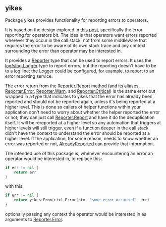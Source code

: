 ## yikes

Package yikes provides functionality for reporting errors to operators.

It is based on the design explored in [this
post](https://paddy.carvers.com/posts/go-errors), specifically the error
reporting for operators bit. The idea is that operators want errors reported
wherever they occur in the call stack, not from some middleware that requires
the error to be aware of its own stack trace and any context surrounding the
error than operator may be interested in.

It provides a [Reporter](https://pkg.go.dev/impractical.co/yikes#Reporter) type
that can be used to report errors. It uses the
[log/slog.Logger](https://pkg.go.dev/log/slog#Logger) type to report errors,
but the reporting doesn't have to be to a log line; the Logger could be
configured, for example, to report to an error reporting service.

The error return from the
[Reporter.Report](https://pkg.go.dev/impractical.co/yikes#Reporter.Report)
method (and its aliases,
[Reporter.Error](https://pkg.go.dev/impractical.co/yikes#Reporter.Error),
[Reporter.Warn](https://pkg.go.dev/impractical.co/yikes#Reporter.Warn), and
[Reporter.Critical](https://pkg.go.dev/impractical.co/yikes#Reporter.Critical))
is the same error but wrapped in a type that indicates to yikes that the error
has already been reported and should not be reported again, unless it's being
reported at a higher level. This is done so callers of helper functions within
your application don't need to worry about whether the helper reported the
error or not; they can just call
[Reporter.Report](https://pkg.go.dev/impractical.co/yikes#Reporter.Report) and
have it do the deduplication itself. It will be rereported at a higher level so
any automation that triggers at higher levels will still trigger, even if a
function deeper in the call stack didn't have the context to understand the
error should be reported at a higher level. If the application, for some
reason, needs to know whether an error was reported or not,
[AlreadyReported](https://pkg.go.dev/impractical.co/yikes#AlreadyReported) can
provide that information.

The intended use of this package is, whenever encountering an error an
operator would be interested in, to replace this:

```go
if err != nil {
	return err
}
```

with this:

```go
if err != nil {
	return yikes.From(ctx).Error(ctx, "some error occurred", err)
}
```

optionally passing any context the operator would be interested in as
arguments to
[Reporter.Error](https://pkg.go.dev/impractical.co/yikes#Reporter.Error).
